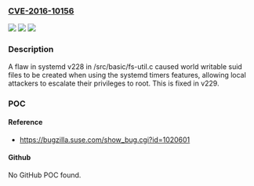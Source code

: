 ### [CVE-2016-10156](https://cve.mitre.org/cgi-bin/cvename.cgi?name=CVE-2016-10156)
![](https://img.shields.io/static/v1?label=Product&message=n%2Fa&color=blue)
![](https://img.shields.io/static/v1?label=Version&message=n%2Fa&color=blue)
![](https://img.shields.io/static/v1?label=Vulnerability&message=n%2Fa&color=brighgreen)

### Description

A flaw in systemd v228 in /src/basic/fs-util.c caused world writable suid files to be created when using the systemd timers features, allowing local attackers to escalate their privileges to root. This is fixed in v229.

### POC

#### Reference
- https://bugzilla.suse.com/show_bug.cgi?id=1020601

#### Github
No GitHub POC found.

